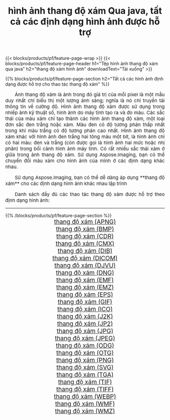 ﻿---
title: hình ảnh thang độ xám Qua java, tất cả các định dạng hình ảnh được hỗ trợ 
weight: 3920
url: /vi/java/grayscale 
lang: vi
langdirlevel: 2
locales: zh-hans,ja,it,ru,de,es,fr,nl,id,lt,pl,pt,vi,tr,ko,zh-hant,ar,hi,th,sv,cs,uk,he
description: Sử dụng Aspose.Imaging, bạn có thể dễ dàng thang độ xám hình ảnh qua java
---

{{< blocks/products/pf/feature-page-wrap >}}
{{< blocks/products/pf/feature-page-header h1="Tệp hình ảnh thang độ xám qua java" h2="thang độ xám hình ảnh" downloadText="Tải xuống" >}}


{{% blocks/products/pf/feature-page-section  h2="Tất cả các hình ảnh định dạng được hỗ trợ cho thao tác thang độ xám" %}}
<p align="justify" style="text-indent:2em;font-size:15px;">
Ảnh thang độ xám là ảnh trong đó giá trị của mỗi pixel là một mẫu duy nhất chỉ biểu thị một lượng ánh sáng; nghĩa là nó chỉ truyền tải thông tin về cường độ. Hình ảnh thang độ xám được sử dụng trong nhiếp ảnh kỹ thuật số, hình ảnh do máy tính tạo ra và đo màu. Các sắc thái của màu xám chỉ tạo thành các hình ảnh thang độ xám, một loại đơn sắc đen trắng hoặc xám. Màu đen có độ tương phản thấp nhất trong khi màu trắng có độ tương phản cao nhất. Hình ảnh thang độ xám khác với hình ảnh đen trắng hai tông màu một bit, là hình ảnh chỉ có hai màu: đen và trắng (còn được gọi là hình ảnh hai mức hoặc nhị phân) trong bối cảnh hình ảnh máy tính. Có rất nhiều sắc thái xám ở giữa trong ảnh thang độ xám. Sử dụng Aspose.Imaging, bạn có thể chuyển đổi màu xám cho hình ảnh của mình ở các định dạng khác nhau.
</p>
<p align="justify" style="text-indent:2em;font-size:15px;">
Sử dụng Aspose.Imaging, bạn có thể dễ dàng áp dụng **thang độ xám** cho các định dạng hình ảnh khác nhau lập trình
</p>
<p align="justify" style="text-indent:2em;font-size:15px;">
Danh sách đầy đủ các thao tác thang độ xám được hỗ trợ theo định dạng hình ảnh:
</p>
<hr/>
{{% /blocks/products/pf/feature-page-section %}}
<div class="container-fluid productfamilypage bg-gray">
    <div class="convertypes bg-gray agp-content section">
        <div class="container">
		<div class="row other-converters" style="gap: 10px;font-size: 19px;text-align:center;">
		    <div class='col-md-2 other-converter remove-lp remove-rp'><a href="/imaging/vi/java/grayscale/apng" style="padding:15px;">thang độ xám (APNG)</a></div><div class='col-md-2 other-converter remove-lp remove-rp'><a href="/imaging/vi/java/grayscale/bmp" style="padding:15px;">thang độ xám (BMP)</a></div><div class='col-md-2 other-converter remove-lp remove-rp'><a href="/imaging/vi/java/grayscale/cdr" style="padding:15px;">thang độ xám (CDR)</a></div><div class='col-md-2 other-converter remove-lp remove-rp'><a href="/imaging/vi/java/grayscale/cmx" style="padding:15px;">thang độ xám (CMX)</a></div><div class='col-md-2 other-converter remove-lp remove-rp'><a href="/imaging/vi/java/grayscale/dib" style="padding:15px;">thang độ xám (DIB)</a></div><div class='col-md-2 other-converter remove-lp remove-rp'><a href="/imaging/vi/java/grayscale/dicom" style="padding:15px;">thang độ xám (DICOM)</a></div><div class='col-md-2 other-converter remove-lp remove-rp'><a href="/imaging/vi/java/grayscale/djvu" style="padding:15px;">thang độ xám (DJVU)</a></div><div class='col-md-2 other-converter remove-lp remove-rp'><a href="/imaging/vi/java/grayscale/dng" style="padding:15px;">thang độ xám (DNG)</a></div><div class='col-md-2 other-converter remove-lp remove-rp'><a href="/imaging/vi/java/grayscale/emf" style="padding:15px;">thang độ xám (EMF)</a></div><div class='col-md-2 other-converter remove-lp remove-rp'><a href="/imaging/vi/java/grayscale/emz" style="padding:15px;">thang độ xám (EMZ)</a></div><div class='col-md-2 other-converter remove-lp remove-rp'><a href="/imaging/vi/java/grayscale/eps" style="padding:15px;">thang độ xám (EPS)</a></div><div class='col-md-2 other-converter remove-lp remove-rp'><a href="/imaging/vi/java/grayscale/gif" style="padding:15px;">thang độ xám (GIF)</a></div><div class='col-md-2 other-converter remove-lp remove-rp'><a href="/imaging/vi/java/grayscale/ico" style="padding:15px;">thang độ xám (ICO)</a></div><div class='col-md-2 other-converter remove-lp remove-rp'><a href="/imaging/vi/java/grayscale/j2k" style="padding:15px;">thang độ xám (J2K)</a></div><div class='col-md-2 other-converter remove-lp remove-rp'><a href="/imaging/vi/java/grayscale/jp2" style="padding:15px;">thang độ xám (JP2)</a></div><div class='col-md-2 other-converter remove-lp remove-rp'><a href="/imaging/vi/java/grayscale/jpg" style="padding:15px;">thang độ xám (JPG)</a></div><div class='col-md-2 other-converter remove-lp remove-rp'><a href="/imaging/vi/java/grayscale/jpeg" style="padding:15px;">thang độ xám (JPEG)</a></div><div class='col-md-2 other-converter remove-lp remove-rp'><a href="/imaging/vi/java/grayscale/odg" style="padding:15px;">thang độ xám (ODG)</a></div><div class='col-md-2 other-converter remove-lp remove-rp'><a href="/imaging/vi/java/grayscale/otg" style="padding:15px;">thang độ xám (OTG)</a></div><div class='col-md-2 other-converter remove-lp remove-rp'><a href="/imaging/vi/java/grayscale/png" style="padding:15px;">thang độ xám (PNG)</a></div><div class='col-md-2 other-converter remove-lp remove-rp'><a href="/imaging/vi/java/grayscale/svg" style="padding:15px;">thang độ xám (SVG)</a></div><div class='col-md-2 other-converter remove-lp remove-rp'><a href="/imaging/vi/java/grayscale/tga" style="padding:15px;">thang độ xám (TGA)</a></div><div class='col-md-2 other-converter remove-lp remove-rp'><a href="/imaging/vi/java/grayscale/tif" style="padding:15px;">thang độ xám (TIF)</a></div><div class='col-md-2 other-converter remove-lp remove-rp'><a href="/imaging/vi/java/grayscale/tiff" style="padding:15px;">thang độ xám (TIFF)</a></div><div class='col-md-2 other-converter remove-lp remove-rp'><a href="/imaging/vi/java/grayscale/webp" style="padding:15px;">thang độ xám (WEBP)</a></div><div class='col-md-2 other-converter remove-lp remove-rp'><a href="/imaging/vi/java/grayscale/wmf" style="padding:15px;">thang độ xám (WMF)</a></div><div class='col-md-2 other-converter remove-lp remove-rp'><a href="/imaging/vi/java/grayscale/wmz" style="padding:15px;">thang độ xám (WMZ)</a></div>
                </div>
        </div>
    </div>
</div>
<br/>
